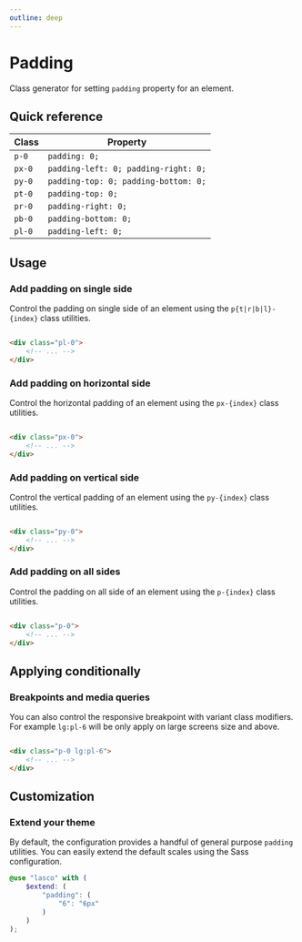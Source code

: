 ```yaml
---
outline: deep
---
```


# Padding

Class generator for setting `padding` property for an element.

## Quick reference

| Class  | Property                             |
|--------|--------------------------------------|
| `p-0`  | `padding: 0;`                        |
| `px-0` | `padding-left: 0; padding-right: 0;` |
| `py-0` | `padding-top: 0; padding-bottom: 0;` |
| `pt-0` | `padding-top: 0;`                    |
| `pr-0` | `padding-right: 0;`                  |
| `pb-0` | `padding-bottom: 0;`                 |
| `pl-0` | `padding-left: 0;`                   |

## Usage

### Add padding on single side

Control the padding on single side of an element using the `p{t|r|b|l}-{index}` class utilities.

```html

<div class="pl-0">
    <!-- ... -->
</div>
```

### Add padding on horizontal side

Control the horizontal padding of an element using the `px-{index}` class utilities.

```html

<div class="px-0">
    <!-- ... -->
</div>
```

### Add padding on vertical side

Control the vertical padding of an element using the `py-{index}` class utilities.

```html

<div class="py-0">
    <!-- ... -->
</div>
```

### Add padding on all sides

Control the padding on all side of an element using the `p-{index}` class utilities.

```html

<div class="p-0">
    <!-- ... -->
</div>
```

## Applying conditionally

### Breakpoints and media queries

You can also control the responsive breakpoint with variant class modifiers. For example `lg:pl-6` will be only apply
on large screens size and above.

```html

<div class="p-0 lg:pl-6">
    <!-- ... -->
</div>
```

## Customization

### Extend your theme

By default, the configuration provides a handful of general purpose `padding` utilities. You can easily extend the
default scales using the Sass configuration.

```scss
@use "lasco" with (
    $extend: (
        "padding": (
            "6": "6px"
        )
    )
);
```
